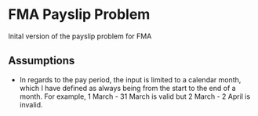 # FMA Payslip Problem
Inital version of the payslip problem for FMA

## Assumptions
- In regards to the pay period, the input is limited to a calendar month, which I have defined as always being from the start to the end of a month. For example, 1 March - 31 March is valid but 2 March - 2 April is invalid.
